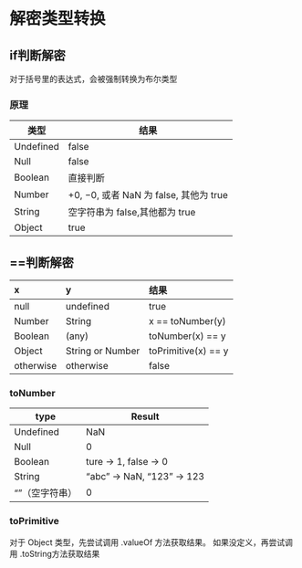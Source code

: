 # 解密类型转换

## if判断解密

对于括号里的表达式，会被强制转换为布尔类型

### 原理

| 类型        | 结果                               |
| --------- | -------------------------------- |
| Undefined | false                            |
| Null      | false                            |
| Boolean   | 直接判断                             |
| Number    | +0, −0, 或者 NaN 为 false, 其他为 true |
| String    | 空字符串为 false,其他都为 true            |
| Object    | true                             |



## ==判断解密

| x         | y                | 结果                  |
| :-------- | :--------------- | :------------------ |
| null      | undefined        | true                |
| Number    | String           | x == toNumber(y)    |
| Boolean   | (any)            | toNumber(x) == y    |
| Object    | String or Number | toPrimitive(x) == y |
| otherwise | otherwise        | false               |

### toNumber

| type      | Result                     |
| --------- | -------------------------- |
| Undefined | NaN                        |
| Null      | 0                          |
| Boolean   | ture -> 1, false -> 0      |
| String    | “abc” -> NaN, “123” -> 123 |
| “”（空字符串）  | 0                          |

### toPrimitive

对于 Object 类型，先尝试调用 .valueOf 方法获取结果。 如果没定义，再尝试调用 .toString方法获取结果